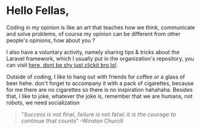 # Hello Fellas,

Coding in my opinion is like an art that teaches how we think, communicate and solve problems, of course my opinion can be different from other people's opinions, how about you ?


I also have a voluntary activity, namely sharing tips & tricks about the Laravel framework, which I usually put in the organization's repository, you can visit [here, dont be shy just clickit bro lol](https://github.com/LQL-ID).

Outside of coding, I like to hang out with friends for coffee or a glass of beer hehe. don't forget to accompany it with a pack of cigarettes, because for me there are no cigarettes so there is no inspiration hahahaha. Besides that, I like to joke, whatever the joke is, remember that we are humans, not robots, we need socialization

> "𝘚𝘶𝘤𝘤𝘦𝘴𝘴 𝘪𝘴 𝘯𝘰𝘵 𝘧𝘪𝘯𝘢𝘭, 𝘧𝘢𝘪𝘭𝘶𝘳𝘦 𝘪𝘴 𝘯𝘰𝘵 𝘧𝘢𝘵𝘢𝘭: 𝘪𝘵 𝘪𝘴 𝘵𝘩𝘦 𝘤𝘰𝘶𝘳𝘢𝘨𝘦 𝘵𝘰 𝘤𝘰𝘯𝘵𝘪𝘯𝘶𝘦 𝘵𝘩𝘢𝘵 𝘤𝘰𝘶𝘯𝘵𝘴" -Winston Churcill
